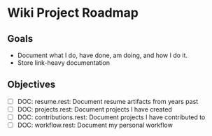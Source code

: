 Wiki Project Roadmap
======================

Goals
-----
* Document what I do, have done, am doing, and how I do it.
* Store link-heavy documentation


Objectives
-----------
- [ ] DOC: resume.rest: Document resume artifacts from years past
- [ ] DOC: projects.rest: Document projects I have created
- [ ] DOC: contributions.rest: Document projects I have contributed to
- [ ] DOC: workflow.rest: Document my personal workflow